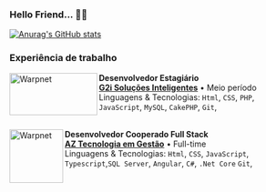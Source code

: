 ### Hello Friend... 👋🤖

[![Anurag's GitHub stats](https://github-readme-stats.vercel.app/api?username=HenriqueYuleZ&hide=stars,prs,issues&theme=tokyonight&show_icons=true&count_private=true)](https://github.com/HenriqueYuleZ/github-readme-stats)

### Experiência de trabalho

[<img align="left" height="74px" width="154px" alt="Warpnet" src="https://grupog2i.com.br/wp-content/uploads/2021/08/cropped-Logog2i-cropped.png"/>](https://grupog2i.com.br/)

**Desenvolvedor Estagiário** \
[**G2i Soluções Inteligentes**](https://grupog2i.com.br/) • Meio período \
Linguagens & Tecnologias: `Html`, `CSS`, `PHP`, `JavaScript`, `MySQL`, `CakePHP`, `Git`,\
<br/>

[<img align="left" height="94px" width="94px" alt="Warpnet" src="https://media.licdn.com/dms/image/C4E0BAQFovSJo17j-KA/company-logo_200_200/0/1625663732908?e=2147483647&v=beta&t=oLNDK_H_JDUT8LPfNjDqDUi_eb8oUxTOfpkdBiVpsLc"/>](https://www.azi.com.br/)

**Desenvolvedor Cooperado Full Stack** \
[**AZ Tecnologia em Gestão**](https://www.azi.com.br/) • Full-time \
Linguagens & Tecnologias: `Html`, `CSS`, `JavaScript`, `Typescript`,`SQL Server`, `Angular`, `C#`, `.Net Core` `Git`,\
<br/>
<!--
**HenriqueYuleZ/HenriqueYuleZ** is a ✨ _special_ ✨ repository because its `README.md` (this file) appears on your GitHub profile.

Here are some ideas to get you started:

- 🔭 I’m currently working on ...
- 🌱 I’m currently learning ...
- 👯 I’m looking to collaborate on ...
- 🤔 I’m looking for help with ...
- 💬 Ask me about ...
- 📫 How to reach me: ...
- 😄 Pronouns: ...
- ⚡ Fun fact: ...
-->
